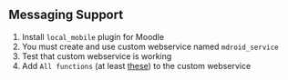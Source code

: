 Messaging Support
------------------

1. Install ```local_mobile``` plugin for Moodle
2. You must create and use custom webservice named ```mdroid_service```
3. Test that custom webservice is working
4. Add ```All functions``` (at least [these][1]) to the custom webservice

[1]: https://github.com/praveendath92/MDroid/blob/master/app/src/main/java/in/co/praveenkumar/mdroid/moodlerest/MoodleRestOption.java#L18-L32
